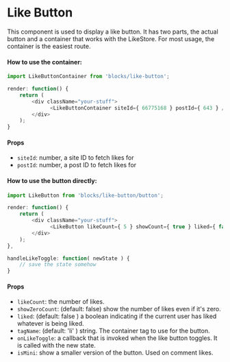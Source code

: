 Like Button
===========

This component is used to display a like button.
It has two parts, the actual button and a container that works with the LikeStore.
For most usage, the container is the easiest route.

#### How to use the container:

```js
import LikeButtonContainer from 'blocks/like-button';

render: function() {
	return (
		<div className="your-stuff">
			  <LikeButtonContainer siteId={ 66775168 } postId={ 643 } />
		</div>
	);
}
```

#### Props

* `siteId`: number, a site ID to fetch likes for
* `postId`: number, a post ID to fetch likes for


#### How to use the button directly:
```js
import LikeButton from 'blocks/like-button/button';

render: function() {
	return (
		<div className="your-stuff">
			  <LikeButton likeCount={ 5 } showCount={ true } liked={ false } onLikeToggle={ this.handleLikeToggle } />
		</div>
	);
},

handleLikeToggle: function( newState ) {
	// save the state somehow
}
```

#### Props

* `likeCount`: the number of likes.
* `showZeroCount`: (default: false) show the number of likes even if it's zero.
* `liked`: (default: false ) a boolean indicating if the current user has liked whatever is being liked.
* `tagName`: (default: 'li' ) string. The container tag to use for the button.
* `onLikeToggle`: a callback that is invoked when the like button toggles. It is called with the new state.
* `isMini`: show a smaller version of the button. Used on comment likes.
